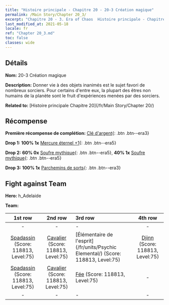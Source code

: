 ```yaml
---
title: "Histoire principale - Chapitre 20 - 20-3 Création magique"
permalink: /Main Story/Chapter 20_3/
excerpt: "Chapitre 20 - 3. Era of Chaos  Histoire principale - Chapitre 20_3. 20-3 Création magique"
last_modified_at: 2021-05-18
locale: fr
ref: "Chapter 20_3.md"
toc: false
classes: wide
---
```


## Détails

 **Nom:** 20-3 Création magique

 **Description:** Donner vie à des objets inanimés est le sujet favori de nombreux sorciers. Pour certains d'entre eux, la plupart des êtres non humains de la planète sont le fruit d'expériences menées par des sorciers.

 **Related to:** [Histoire principale Chapitre 20](/fr/Main Story/Chapter 20/)

## Récompense

 **Première récompense de complétion:** [Clé d'argent](/ItemsFR/con_693/){: .btn .btn--era3}

 **Drop 1:** **100% 1x** [Mercure éternel +1](/ItemsFR/mat_70/){: .btn .btn--era5}

 **Drop 2:** **60% 0x** [Soufre mythique](/ItemsFR/mat_64/){: .btn .btn--era5}, **40% 1x** [Soufre mythique](/ItemsFR/mat_64/){: .btn .btn--era5}

 **Drop 3:** **100% 1x** [Parchemins de sorts](/ItemsFR/con_694/){: .btn .btn--era3}


## Fight against Team
 **Hero:** h_Adelaide

 **Team:**


  | 1st row | 2nd row | 3rd row | 4th row |
  |:----:|:----:|:----|:----:|
  | - | - | - | - |
  | [Spadassin](/fr/units/Swordsman/) (Score: 118813, Level:75)  | [Cavalier](/fr/units/Cavalier/) (Score: 118813, Level:75)  | [Élémentaire de l'esprit](/fr/units/Psychic Elemental/) (Score: 118813, Level:75)  | [Djinn](/fr/units/Genie/) (Score: 118813, Level:75)  |
  | [Spadassin](/fr/units/Swordsman/) (Score: 118813, Level:75)  | [Cavalier](/fr/units/Cavalier/) (Score: 118813, Level:75)  | [Fée](/fr/units/Sprite/) (Score: 118813, Level:75)  | - |
  | - | - | - | - |


